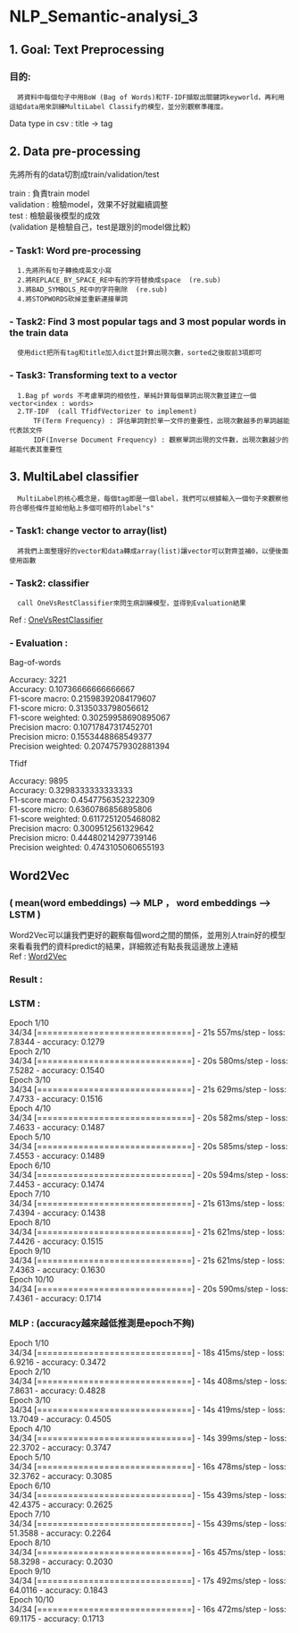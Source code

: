 # NLP_Semantic-analysi_3

## 1. Goal: Text Preprocessing
  ### 目的: 
      將資料中每個句子中用BoW (Bag of Words)和TF-IDF擷取出關鍵詞keyworld，再利用這組data用來訓練MultiLabel Classify的模型，並分別觀察準確度。
  
  Data type in csv : title -> tag
  
## 2. Data pre-processing
  先將所有的data切割成train/validation/test  
  
  train : 負責train model  
  validation : 檢驗model，效果不好就繼續調整  
  test : 檢驗最後模型的成效  
  (validation 是檢驗自己，test是跟別的model做比較)  
  
  ### - Task1: Word pre-processing
      1.先將所有句子轉換成英文小寫  
      2.將REPLACE_BY_SPACE_RE中有的字符替換成space  (re.sub)  
      3.將BAD_SYMBOLS_RE中的字符刪除  (re.sub)  
      4.將STOPWORDS砍掉並重新連接單詞  
  ### - Task2: Find 3 most popular tags and 3 most popular words in the train data  
      使用dict把所有tag和title加入dict並計算出現次數，sorted之後取前3項即可
  ### - Task3: Transforming text to a vector
      1.Bag pf words 不考慮單詞的相依性，單純計算每個單詞出現次數並建立一個vector<index : words>  
      2.TF-IDF  (call TfidfVectorizer to implement)  
          TF(Term Frequency) : 評估單詞對於單一文件的重要性，出現次數越多的單詞越能代表該文件  
          IDF(Inverse Document Frequency) : 觀察單詞出現的文件數，出現次數越少的越能代表其重要性  

## 3. MultiLabel classifier
      MultiLabel的核心概念是，每個tag即是一個label，我們可以根據輸入一個句子來觀察他符合哪些條件並給他貼上多個可相符的label"s"
  ### - Task1: change vector to array(list)  
      將我們上面整理好的vector和data轉成array(list)讓vector可以對齊並補0，以便後面使用函數
  ### - Task2: classifier  
      call OneVsRestClassifier來閃生病訓練模型，並得到Evaluation結果
  Ref : [OneVsRestClassifier](https://blog.csdn.net/NockinOnHeavensDoor/article/details/80234510 "link")  
  ### - Evaluation :  
  Bag-of-words  

  Accuracy:  3221  
  Accuracy:  0.10736666666666667  
  F1-score macro:  0.21598392084179607  
  F1-score micro:  0.3135033798056612  
  F1-score weighted:  0.30259958690895067  
  Precision macro:  0.10717847317452701  
  Precision micro:  0.1553448868549377  
  Precision weighted:  0.20747579302881394  

  Tfidf  

  Accuracy:  9895  
  Accuracy:  0.3298333333333333  
  F1-score macro:  0.4547756352322309  
  F1-score micro:  0.6360786856895806  
  F1-score weighted:  0.6117251205468082  
  Precision macro:  0.3009512561329642  
  Precision micro:  0.44480214297739146  
  Precision weighted:  0.4743105060655193  
  
## Word2Vec 
  ### ( mean(word embeddings) --> MLP ， word embeddings --> LSTM )  
  Word2Vec可以讓我們更好的觀察每個word之間的關係，並用別人train好的模型來看看我們的資料predict的結果，詳細敘述有點長我這邊放上連結  
  Ref : [Word2Vec](https://www.kaggle.com/jerrykuo7727/word2vec "link")

  ### Result :  
  
  ### LSTM :  
Epoch 1/10  
34/34 [==============================] - 21s 557ms/step - loss: 7.8344 - accuracy: 0.1279  
Epoch 2/10  
34/34 [==============================] - 20s 580ms/step - loss: 7.5282 - accuracy: 0.1540  
Epoch 3/10  
34/34 [==============================] - 21s 629ms/step - loss: 7.4733 - accuracy: 0.1516  
Epoch 4/10  
34/34 [==============================] - 20s 582ms/step - loss: 7.4633 - accuracy: 0.1487  
Epoch 5/10  
34/34 [==============================] - 20s 585ms/step - loss: 7.4553 - accuracy: 0.1489  
Epoch 6/10  
34/34 [==============================] - 20s 594ms/step - loss: 7.4453 - accuracy: 0.1474  
Epoch 7/10  
34/34 [==============================] - 21s 613ms/step - loss: 7.4394 - accuracy: 0.1438  
Epoch 8/10  
34/34 [==============================] - 21s 621ms/step - loss: 7.4426 - accuracy: 0.1515  
Epoch 9/10  
34/34 [==============================] - 21s 621ms/step - loss: 7.4363 - accuracy: 0.1630  
Epoch 10/10  
34/34 [==============================] - 20s 590ms/step - loss: 7.4361 - accuracy: 0.1714  

  ### MLP : (accuracy越來越低推測是epoch不夠)  
Epoch 1/10  
34/34 [==============================] - 18s 415ms/step - loss: 6.9216 - accuracy: 0.3472  
Epoch 2/10  
34/34 [==============================] - 14s 408ms/step - loss: 7.8631 - accuracy: 0.4828  
Epoch 3/10  
34/34 [==============================] - 14s 419ms/step - loss: 13.7049 - accuracy: 0.4505  
Epoch 4/10  
34/34 [==============================] - 14s 399ms/step - loss: 22.3702 - accuracy: 0.3747  
Epoch 5/10  
34/34 [==============================] - 16s 478ms/step - loss: 32.3762 - accuracy: 0.3085  
Epoch 6/10  
34/34 [==============================] - 15s 439ms/step - loss: 42.4375 - accuracy: 0.2625  
Epoch 7/10  
34/34 [==============================] - 15s 439ms/step - loss: 51.3588 - accuracy: 0.2264  
Epoch 8/10  
34/34 [==============================] - 16s 457ms/step - loss: 58.3298 - accuracy: 0.2030  
Epoch 9/10  
34/34 [==============================] - 17s 492ms/step - loss: 64.0116 - accuracy: 0.1843  
Epoch 10/10  
34/34 [==============================] - 16s 472ms/step - loss: 69.1175 - accuracy: 0.1713  

  
  
      
